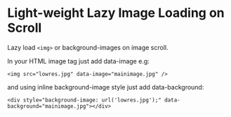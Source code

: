 # Light-weight Lazy Image Loading on Scroll

Lazy load ```<img>``` or background-images on image scroll.

In your HTML image tag just add data-image e.g:

```
<img src="lowres.jpg" data-image="mainimage.jpg" />
```

and using inline background-image style just add data-background:

```
<div style="background-image: url('lowres.jpg');" data-background="mainimage.jpg"></div>
```

